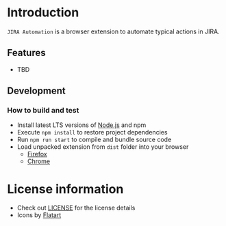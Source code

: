 # Introduction

`JIRA Automation` is a browser extension to automate typical actions in JIRA.

## Features

- TBD

## Development

### How to build and test

- Install latest LTS versions of [Node.js](https://nodejs.org/en) and npm
- Execute `npm install` to restore project dependencies
- Run `npm run start` to compile and bundle source code
- Load unpacked extension from `dist` folder into your browser
  - [Firefox](https://developer.mozilla.org/en-US/docs/Mozilla/Add-ons/WebExtensions/Your_first_WebExtension#installing)
  - [Chrome](https://developer.chrome.com/docs/extensions/mv3/getstarted/development-basics/#load-unpacked)

# License information

- Check out [LICENSE](LICENSE) for the license details
- Icons by [Flatart](https://www.freepik.com/author/flatart)
